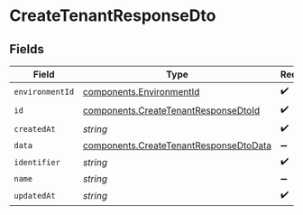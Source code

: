 # CreateTenantResponseDto


## Fields

| Field                                                                                            | Type                                                                                             | Required                                                                                         | Description                                                                                      |
| ------------------------------------------------------------------------------------------------ | ------------------------------------------------------------------------------------------------ | ------------------------------------------------------------------------------------------------ | ------------------------------------------------------------------------------------------------ |
| `environmentId`                                                                                  | [components.EnvironmentId](../../models/components/environmentid.md)                             | :heavy_check_mark:                                                                               | N/A                                                                                              |
| `id`                                                                                             | [components.CreateTenantResponseDtoId](../../models/components/createtenantresponsedtoid.md)     | :heavy_check_mark:                                                                               | N/A                                                                                              |
| `createdAt`                                                                                      | *string*                                                                                         | :heavy_check_mark:                                                                               | N/A                                                                                              |
| `data`                                                                                           | [components.CreateTenantResponseDtoData](../../models/components/createtenantresponsedtodata.md) | :heavy_minus_sign:                                                                               | N/A                                                                                              |
| `identifier`                                                                                     | *string*                                                                                         | :heavy_check_mark:                                                                               | N/A                                                                                              |
| `name`                                                                                           | *string*                                                                                         | :heavy_minus_sign:                                                                               | N/A                                                                                              |
| `updatedAt`                                                                                      | *string*                                                                                         | :heavy_check_mark:                                                                               | N/A                                                                                              |